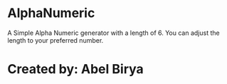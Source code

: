 # AlphaNumeric
A Simple Alpha Numeric generator with a length of 6. You can adjust the length to your preferred number.
# Created by: Abel Birya 
